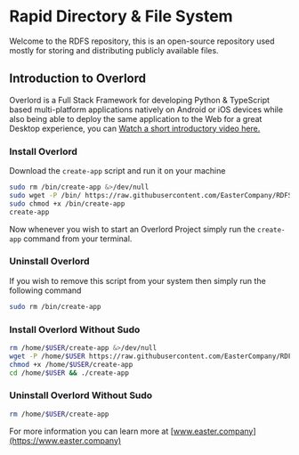 # Rapid Directory & File System

Welcome to the RDFS repository, this is an open-source repository used mostly for storing and distributing publicly available files.

## Introduction to Overlord

Overlord is a Full Stack Framework for developing Python & TypeScript based multi-platform applications natively on
Android or iOS devices while also being able to deploy the same application to the Web for a great Desktop experience,
you can [Watch a short introductory video here.](https://www.easter.company/overlord/introduction)

### Install Overlord

Download the `create-app` script and run it on your machine

```bash
sudo rm /bin/create-app &>/dev/null
sudo wget -P /bin/ https://raw.githubusercontent.com/EasterCompany/RDFS/Prd/Overlord/create-app
sudo chmod +x /bin/create-app
create-app
```

Now whenever you wish to start an Overlord Project simply run the `create-app` command from your terminal.

### Uninstall Overlord

If you wish to remove this script from your system then simply run the following command

```bash
sudo rm /bin/create-app
```

### Install Overlord Without Sudo

```bash
rm /home/$USER/create-app &>/dev/null
wget -P /home/$USER https://raw.githubusercontent.com/EasterCompany/RDFS/Prd/Overlord/create-app
chmod +x /home/$USER/create-app
cd /home/$USER && ./create-app
```

### Uninstall Overlord Without Sudo

```bash
rm /home/$USER/create-app
```

For more information you can learn more at [www.easter.company](https://www.easter.company)
